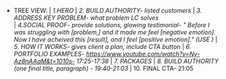 - TREE VIEW:
  |
  _1.HERO_
  |
  _2. BUILD AUTHORITY- listed customers_
  |
  _3. ADDRESS KEY PROBLEM- what problem LC solves_  
   |
  _4.SOCIAL PROOF- provide solutions, glowing testimonial- " Before I was struggling with [problem,] and it made me feel [negative emotion]. Now I have acheived this [result], and I feel [positive emotion]." (USE <FeaturedClient />)_
  |
  _5. HOW IT WORKS- gives client a plan, include CTA button_
  |
  _6. PORTFOLIO EXAMPLES- https://www.youtube.com/watch?v=Ny-Az8nAAaM&t=1010s- 17:25-17:38_
  |
  _7. PACKAGES_
  |
  _8. BUILD AUTHORITY (one final title, paragraph) - 19:40-21:03_
  <!-- | 9. FAQ -->
  | 10. FINAL CTA- 21:05
